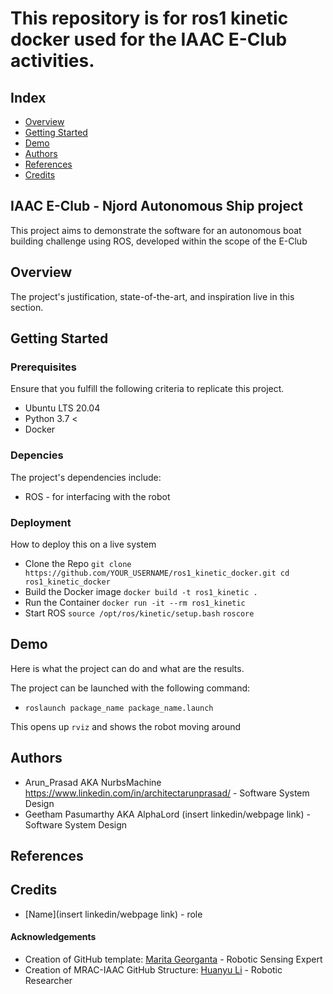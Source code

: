 # This repository is for ros1 kinetic docker used for the IAAC E-Club activities. 
## Index
  - [Overview](#overview) 
  - [Getting Started](#getting-started)
  - [Demo](#demo)
  - [Authors](#authors)
  - [References](#references)
  - [Credits](#credits)
<!--  Other options to write Readme
  - [Deployment](#deployment)
  - [Used or Referenced Projects](Used-or-Referenced-Projects)
-->
## IAAC E-Club - Njord Autonomous Ship project
<!--Write a few sentences of academic context and project description -->  
This project aims to demonstrate the software for an autonomous boat building challenge using ROS, developed within the scope of the E-Club  
## Overview
<!-- Write Overview about this project -->
The project's justification, state-of-the-art, and inspiration live in this section.

## Getting Started

### Prerequisites
Ensure that you fulfill the following criteria to replicate this project.
* Ubuntu LTS 20.04 
* Python 3.7 <
* Docker

### Depencies
The project's dependencies include:
* ROS - for interfacing with the robot





### Deployment
How to deploy this on a live system
* Clone the Repo `git clone https://github.com/YOUR_USERNAME/ros1_kinetic_docker.git
cd ros1_kinetic_docker`
* Build the Docker image `docker build -t ros1_kinetic .` 
* Run the Container `docker run -it --rm ros1_kinetic`
* Start ROS `source /opt/ros/kinetic/setup.bash`
           `roscore`

## Demo
Here is what the project can do and what are the results.

The project can be launched with the following command:
* `roslaunch package_name package_name.launch`

This opens up `rviz` and shows the robot moving around

## Authors
  - Arun_Prasad AKA NurbsMachine https://www.linkedin.com/in/architectarunprasad/ - Software System Design
  - Geetham Pasumarthy AKA AlphaLord (insert linkedin/webpage link) - Software System Design

## References

## Credits
  - [Name](insert linkedin/webpage link) - role

<!--  DO NOT REMOVE
-->
#### Acknowledgements

- Creation of GitHub template: [Marita Georganta](https://www.linkedin.com/in/marita-georganta/) - Robotic Sensing Expert
- Creation of MRAC-IAAC GitHub Structure: [Huanyu Li](https://www.linkedin.com/in/huanyu-li-457590268/) - Robotic Researcher


